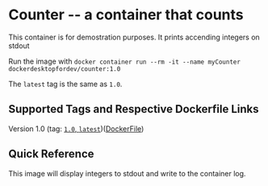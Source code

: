 # Counter -- a container that counts


This container is for demostration purposes. It prints
accending integers on stdout

Run the image with `docker container run --rm -it --name myCounter dockerdesktopfordev/counter:1.0`

The `latest` tag is the same as `1.0`.



Supported Tags and Respective Dockerfile Links
----------------------------------------------


Version 1.0  (tag: [`1.0`, `latest`](https://github.com/dockerfornovices/DockerBook/blob/master/counter/counter.dockerfile))([DockerFile](https://github.com/dockerfornovices/DockerBook/blob/master/counter/counter.dockerfile))


Quick Reference
---------------

This image will display integers to stdout and write to the container log.


